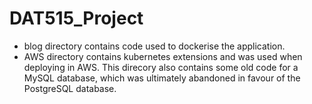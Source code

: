 # DAT515_Project

- blog directory contains code used to dockerise the application.
- AWS directory contains kubernetes extensions and was used when deploying in AWS. This direcory also contains some old code for a MySQL database, which was ultimately abandoned in favour of the PostgreSQL database.
